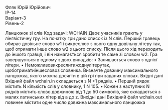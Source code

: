 Фляк Юрій Юрійович      
IP-14                                                                                                             
Варіант-3                                                                                                       
Рівень-2

Ланцюжок зi слiв
 Код задачi: WCHAIN
 Двоє учасникiв грають у лiнгвiстичну гру. На початку гри дано список iз N слiв.
 Перший гравець обирає довiльне слово w1 i викреслює з нього одну довiльну лiтеру
 так, щоб отримати iнше слово w2 з цього списку. Пiсля цього хiд переходить до
 iншого гравця, i вiн намагається зробити те саме зi словом w2.
 Гра завершується в одному з двох випадкiв:
 • Залишається слово з однiєї лiтери.
 • Неможливовикреслитижоднулiтерутак, щоботриматиiншесловозiсловника.
 Визначте довжину максимального ланцюжка, якого можна досягти в цiй грi при
 заданих словах.
 Вхiднi данi
 Вхiдний файл wchain.in складається з N +1 рядкiв.
 • Перший рядок мiстить N кiлькiсть слiв у словнику, 1 N 105.
 • Кожен з наступних N рядкiв мiстить слово довжиною вiд 1 до 50 символiв, яке
 складається з малих латинських лiтер вiд a до z.
 Вихiднi данi
 Вихiдний файл wchain.out повинен мiстити одне число довжина максимального
 ланцюжка

